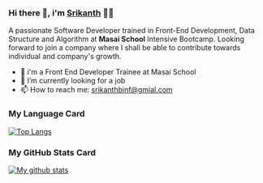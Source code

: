 ### Hi there 👋, i'm <a href='https://ssrikanth4c.github.io/'>Srikanth</a> 👨‍💻
<p>A passionate Software Developer trained in Front-End Development, Data Structure and Algorithm at <b>Masai School</b> Intensive Bootcamp. Looking forward to join a company where I shall be able to contribute towards individual and company's growth.
</p>

<!--
**Ssrikanth4c/Ssrikanth4c** is a ✨ _special_ ✨ repository because its `README.md` (this file) appears on your GitHub profile.
-->
- 🌱 i'm a Front End Developer Trainee at Masai School
- 🔭 I’m currently looking for a job
- 📫 How to reach me: srikanthbinf@gmial.com

### My Language Card
[![Top Langs](https://github-readme-stats.vercel.app/api/top-langs/?username=Ssrikanth4c&layout=compact)](https://github.com/Ssrikanth4c/)
### My GitHub Stats Card
[![My github stats](https://github-readme-stats.vercel.app/api?username=Ssrikanth4c&show_icons=true&theme=tokyonight&count_private=true&include_all_commits=true&hide=prs,issues&show_owner=true)](https://github.com/Ssrikanth4c/)
<!--
#### Pinned
[![ReadMe Card](https://github-readme-stats.vercel.app/api/pin/?username=Ssrikanth4c&repo=redux-shopping-cart)](https://github.com/Ssrikanth4c/redux-shopping-cart)
[![ReadMe Card](https://github-readme-stats.vercel.app/api/pin/?username=lalithakunchala&repo=jsonToCSv)](https://github.com/lalithakunchala/jsonToCSv)
[![ReadMe Card](https://github-readme-stats.vercel.app/api/pin/?username=Ssrikanth4c&repo=masai-week-4)](https://github.com/Ssrikanth4c/masai-week-4/tree/master/week_4)
-->
